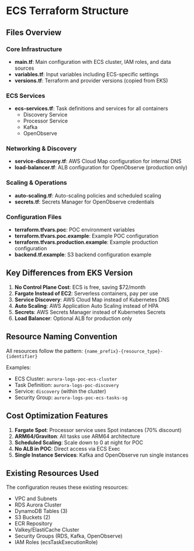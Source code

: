 # ECS Terraform Structure

## Files Overview

### Core Infrastructure
- **main.tf**: Main configuration with ECS cluster, IAM roles, and data sources
- **variables.tf**: Input variables including ECS-specific settings
- **versions.tf**: Terraform and provider versions (copied from EKS)

### ECS Services
- **ecs-services.tf**: Task definitions and services for all containers
  - Discovery Service
  - Processor Service
  - Kafka
  - OpenObserve

### Networking & Discovery
- **service-discovery.tf**: AWS Cloud Map configuration for internal DNS
- **load-balancer.tf**: ALB configuration for OpenObserve (production only)

### Scaling & Operations
- **auto-scaling.tf**: Auto-scaling policies and scheduled scaling
- **secrets.tf**: Secrets Manager for OpenObserve credentials

### Configuration Files
- **terraform.tfvars.poc**: POC environment variables
- **terraform.tfvars.poc.example**: Example POC configuration
- **terraform.tfvars.production.example**: Example production configuration
- **backend.tf.example**: S3 backend configuration example

## Key Differences from EKS Version

1. **No Control Plane Cost**: ECS is free, saving $72/month
2. **Fargate Instead of EC2**: Serverless containers, pay per use
3. **Service Discovery**: AWS Cloud Map instead of Kubernetes DNS
4. **Auto Scaling**: AWS Application Auto Scaling instead of HPA
5. **Secrets**: AWS Secrets Manager instead of Kubernetes Secrets
6. **Load Balancer**: Optional ALB for production only

## Resource Naming Convention

All resources follow the pattern: `{name_prefix}-{resource_type}-{identifier}`

Examples:
- ECS Cluster: `aurora-logs-poc-ecs-cluster`
- Task Definition: `aurora-logs-poc-discovery`
- Service: `discovery` (within the cluster)
- Security Group: `aurora-logs-poc-ecs-tasks-sg`

## Cost Optimization Features

1. **Fargate Spot**: Processor service uses Spot instances (70% discount)
2. **ARM64/Graviton**: All tasks use ARM64 architecture
3. **Scheduled Scaling**: Scale down to 0 at night for POC
4. **No ALB in POC**: Direct access via ECS Exec
5. **Single Instance Services**: Kafka and OpenObserve run single instances

## Existing Resources Used

The configuration reuses these existing resources:
- VPC and Subnets
- RDS Aurora Cluster
- DynamoDB Tables (3)
- S3 Buckets (2)
- ECR Repository
- Valkey/ElastiCache Cluster
- Security Groups (RDS, Kafka, OpenObserve)
- IAM Roles (ecsTaskExecutionRole)